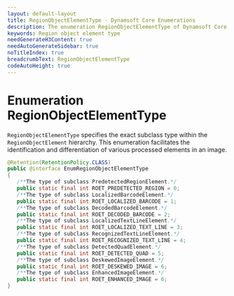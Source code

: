 ```yaml
---
layout: default-layout
title: RegionObjectElementType - Dynamsoft Core Enumerations
description: The enumeration RegionObjectElementType of Dynamsoft Core describes the types of RegionObjectElement.
keywords: Region object element type
needGenerateH3Content: true
needAutoGenerateSidebar: true
noTitleIndex: true
breadcrumbText: RegionObjectElementType
codeAutoHeight: true
---
```


# Enumeration RegionObjectElementType

`RegionObjectElementType` specifies the exact subclass type within the `RegionObjectElement` hierarchy. This enumeration facilitates the identification and differentiation of various processed elements in an image.

```java
@Retention(RetentionPolicy.CLASS)
public @interface EnumRegionObjectElementType
{
   /**The type of subclass PredetectedRegionElement.*/
   public static final int ROET_PREDETECTED_REGION = 0;
   /**The type of subclass LocalizedBarcodeElement.*/
   public static final int ROET_LOCALIZED_BARCODE = 1;
   /**The type of subclass DecodedBarcodeElement.*/
   public static final int ROET_DECODED_BARCODE = 2;
   /**The type of subclass LocalizedTextLineElement.*/
   public static final int ROET_LOCALIZED_TEXT_LINE = 3;
   /**The type of subclass RecognizedTextLineElement.*/
   public static final int ROET_RECOGNIZED_TEXT_LINE = 4;
   /**The type of subclass DetectedQuadElement.*/
   public static final int ROET_DETECTED_QUAD = 5;
   /**The type of subclass DeskewedImageElement.*/
   public static final int ROET_DESKEWED_IMAGE = 6;
   /**The type of subclass EnhancedImageElement.*/
   public static final int ROET_ENHANCED_IMAGE = 6;
}
```

